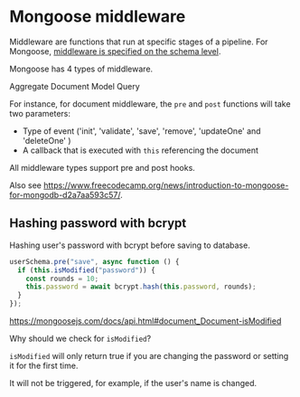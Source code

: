# Mongoose middleware

Middleware are functions that run at specific stages of a pipeline. For Mongoose, [middleware is specified on the schema level](https://mongoosejs.com/docs/middleware.html).

Mongoose has 4 types of middleware.

Aggregate
Document
Model
Query

For instance, for document middleware, the `pre` and `post` functions will take two parameters:

- Type of event ('init', 'validate', 'save', 'remove', 'updateOne' and 'deleteOne' )
- A callback that is executed with `this` referencing the document

All middleware types support pre and post hooks.

Also see https://www.freecodecamp.org/news/introduction-to-mongoose-for-mongodb-d2a7aa593c57/.

## Hashing password with bcrypt

Hashing user's password with bcrypt before saving to database.

```js
userSchema.pre("save", async function () {
  if (this.isModified("password")) {
    const rounds = 10;
    this.password = await bcrypt.hash(this.password, rounds);
  }
});
```

https://mongoosejs.com/docs/api.html#document_Document-isModified

Why should we check for `isModified`?

`isModified` will only return true if you are changing the password or setting it for the first time.

It will not be triggered, for example, if the user's name is changed.
